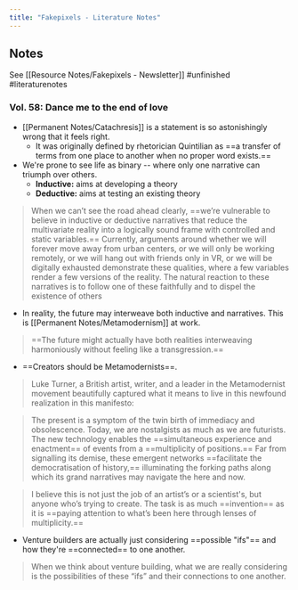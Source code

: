 ```yaml
---
title: "Fakepixels - Literature Notes"
---
```

## Notes
See [[Resource Notes/Fakepixels - Newsletter]]
#unfinished #literaturenotes 
### Vol. 58: Dance me to the end of love
- [[Permanent Notes/Catachresis]] is a statement is so astonishingly wrong that it feels right.
	- It was originally defined by rhetorician Quintilian as ==a transfer of terms from one place to another when no proper word exists.==
- We're prone to see life as binary -- where only one narrative can triumph over others.
	- **Inductive:** aims at developing a theory
	- **Deductive:** aims at testing an existing theory 
> When we can’t see the road ahead clearly, ==we’re vulnerable to believe in inductive or deductive narratives that reduce the multivariate reality into a logically sound frame with controlled and static variables.== Currently, arguments around whether we will forever move away from urban centers, or we will only be working remotely, or we will hang out with friends only in VR, or we will be digitally exhausted demonstrate these qualities, where a few variables render a few versions of the reality. The natural reaction to these narratives is to follow one of these faithfully and to dispel the existence of others
- In reality, the future may interweave both inductive and narratives. This is [[Permanent Notes/Metamodernism]] at work.
>  ==The future might actually have both realities interweaving harmoniously without feeling like a transgression.==

- ==Creators should be Metamodernists==.
> Luke Turner, a British artist, writer, and a leader in the Metamodernist movement beautifully captured what it means to live in this newfound realization in this manifesto: 


  >The present is a symptom of the twin birth of immediacy and obsolescence. Today, we are nostalgists as much as we are futurists. The new technology enables the ==simultaneous experience and enactment== of events from a ==multiplicity of positions.== Far from signalling its demise, these emergent networks ==facilitate the democratisation of history,== illuminating the forking paths along which its grand narratives may navigate the here and now.


  > I believe this is not just the job of an artist’s or a scientist's, but anyone who’s trying to create. The task is as much ==invention== as it is ==paying attention to what’s been here through lenses of multiplicity.==
-  Venture builders are actually just considering ==possible "ifs"== and how they're ==connected== to one another.
> When we think about venture building, what we are really considering is the possibilities of these  “ifs” and their connections to one another.